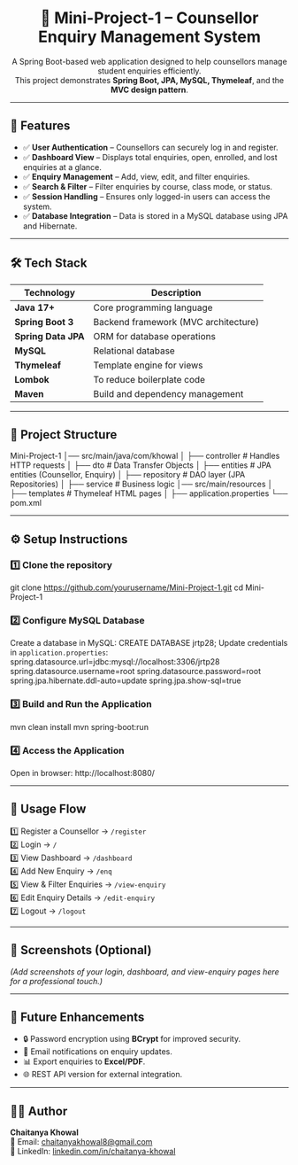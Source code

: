 <h1 align="center">📌 Mini-Project-1 – Counsellor Enquiry Management System</h1>

<p align="center">
A Spring Boot-based web application designed to help counsellors manage student enquiries efficiently.<br>
This project demonstrates <b>Spring Boot, JPA, MySQL, Thymeleaf</b>, and the <b>MVC design pattern</b>.
</p>

---

<h2>🚀 Features</h2>

- ✅ **User Authentication** – Counsellors can securely log in and register.  
- ✅ **Dashboard View** – Displays total enquiries, open, enrolled, and lost enquiries at a glance.  
- ✅ **Enquiry Management** – Add, view, edit, and filter enquiries.  
- ✅ **Search & Filter** – Filter enquiries by course, class mode, or status.  
- ✅ **Session Handling** – Ensures only logged-in users can access the system.  
- ✅ **Database Integration** – Data is stored in a MySQL database using JPA and Hibernate.  

---

<h2>🛠️ Tech Stack</h2>

| Technology          | Description                          |
|---------------------|--------------------------------------|
| **Java 17+**        | Core programming language            |
| **Spring Boot 3**   | Backend framework (MVC architecture) |
| **Spring Data JPA** | ORM for database operations          |
| **MySQL**           | Relational database                  |
| **Thymeleaf**       | Template engine for views            |
| **Lombok**          | To reduce boilerplate code           |
| **Maven**           | Build and dependency management      |

---

<h2>📂 Project Structure</h2>


Mini-Project-1
│── src/main/java/com/khowal
│   ├── controller      # Handles HTTP requests
│   ├── dto             # Data Transfer Objects
│   ├── entities        # JPA entities (Counsellor, Enquiry)
│   ├── repository      # DAO layer (JPA Repositories)
│   ├── service         # Business logic
│── src/main/resources
│   ├── templates       # Thymeleaf HTML pages
│   ├── application.properties
└── pom.xml

---

<h2>⚙️ Setup Instructions</h2>

### 1️⃣ Clone the repository
git clone https://github.com/yourusername/Mini-Project-1.git
cd Mini-Project-1

### 2️⃣ Configure MySQL Database
Create a database in MySQL:
CREATE DATABASE jrtp28;
Update credentials in `application.properties`:
spring.datasource.url=jdbc:mysql://localhost:3306/jrtp28
spring.datasource.username=root
spring.datasource.password=root
spring.jpa.hibernate.ddl-auto=update
spring.jpa.show-sql=true

### 3️⃣ Build and Run the Application
mvn clean install
mvn spring-boot:run

### 4️⃣ Access the Application
Open in browser: http://localhost:8080/

---

<h2>📌 Usage Flow</h2>

1️⃣ Register a Counsellor → `/register`  
2️⃣ Login → `/`  
3️⃣ View Dashboard → `/dashboard`  
4️⃣ Add New Enquiry → `/enq`  
5️⃣ View & Filter Enquiries → `/view-enquiry`  
6️⃣ Edit Enquiry Details → `/edit-enquiry`  
7️⃣ Logout → `/logout`  

---

<h2>📸 Screenshots (Optional)</h2>

*(Add screenshots of your login, dashboard, and view-enquiry pages here for a professional touch.)*

---

<h2>🚧 Future Enhancements</h2>

- 🔒 Password encryption using **BCrypt** for improved security.  
- 📩 Email notifications on enquiry updates.  
- 📊 Export enquiries to **Excel/PDF**.  
- 🌐 REST API version for external integration.  

---

<h2>👨‍💻 Author</h2>

**Chaitanya Khowal**  
📧 Email: [chaitanyakhowal8@gmail.com](mailto:chaitanyakhowal8@gmail.com)  
🔗 LinkedIn: [linkedin.com/in/chaitanya-khowal](https://linkedin.com/in/chaitanya-khowal)
